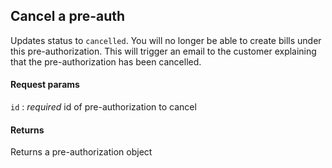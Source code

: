 ## Cancel a pre-auth

Updates status to `cancelled`. You will no longer be able to create bills under this pre-authorization. This will trigger an email to the customer explaining that the pre-authorization has been cancelled.

#### Request params

`id`
:    _required_ id of pre-authorization to cancel

#### Returns

Returns a pre-authorization object
